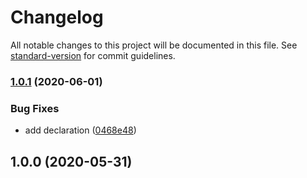 # Changelog

All notable changes to this project will be documented in this file. See [standard-version](https://github.com/conventional-changelog/standard-version) for commit guidelines.

### [1.0.1](https://github.com/justinlettau/intl-date-time/compare/v1.0.0...v1.0.1) (2020-06-01)


### Bug Fixes

* add declaration ([0468e48](https://github.com/justinlettau/intl-date-time/commit/0468e48850e0c843d53eedf8f0eadb048bb4ce28))

## 1.0.0 (2020-05-31)

